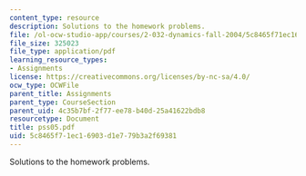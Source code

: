```yaml
---
content_type: resource
description: Solutions to the homework problems.
file: /ol-ocw-studio-app/courses/2-032-dynamics-fall-2004/5c8465f71ec16903d1e779b3a2f69381_pss05.pdf
file_size: 325023
file_type: application/pdf
learning_resource_types:
- Assignments
license: https://creativecommons.org/licenses/by-nc-sa/4.0/
ocw_type: OCWFile
parent_title: Assignments
parent_type: CourseSection
parent_uid: 4c35b7bf-2f77-ee78-b40d-25a41622bdb8
resourcetype: Document
title: pss05.pdf
uid: 5c8465f7-1ec1-6903-d1e7-79b3a2f69381
---
```

Solutions to the homework problems.